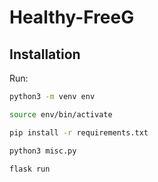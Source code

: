 # Healthy-FreeG

## Installation

Run:

```zsh
python3 -m venv env
```

```zsh
source env/bin/activate
```

```zsh
pip install -r requirements.txt
```

```python
python3 misc.py
```

```zsh
flask run
```
